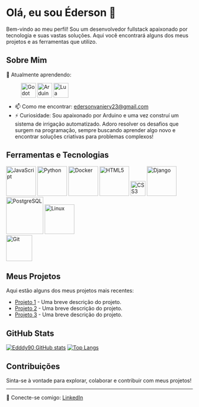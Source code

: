 # Olá, eu sou Éderson 👋

Bem-vindo ao meu perfil! Sou um desenvolvedor fullstack  apaixonado por tecnologia e suas vastas soluções. Aqui você encontrará alguns dos meus projetos e as ferramentas que utilizo.

## Sobre Mim

<p>
  🌱 Atualmente aprendendo:
  <div style="display: inline-block; margin-left: 40px;">
    <img src="https://cdn.jsdelivr.net/gh/devicons/devicon@latest/icons/godot/godot-original.svg" alt="Godot Engine" width="40" align="center" />
    <img src="https://cdn.jsdelivr.net/gh/devicons/devicon@latest/icons/arduino/arduino-original-wordmark.svg" alt="Arduino" width="40" align="center"/>
    <img src="https://cdn.jsdelivr.net/gh/devicons/devicon@latest/icons/lua/lua-original.svg" alt="Lua" width="40" align="center"/>
  </div>
</p>

- 📫 Como me encontrar: edersonvaniery23@gmail.com
- ⚡ Curiosidade: Sou apaixonado por Arduino e uma vez construí um sistema de irrigação automatizado. Adoro resolver os desafios que surgem na programação, sempre buscando aprender algo novo e encontrar soluções criativas para problemas complexos!

## Ferramentas e Tecnologias

<div>
  <img src="https://img.shields.io/badge/JavaScript-F7DF1E?style=flat&logo=javascript&logoColor=black" alt="JavaScript" width="80" />
  <img src="https://img.shields.io/badge/Python-3776AB?style=flat&logo=python&logoColor=white" alt="Python" width="80" />
  <img src="https://img.shields.io/badge/Docker-2496ED?style=flat&logo=docker&logoColor=white" alt="Docker" width="80" />
  <img src="https://img.shields.io/badge/HTML5-E34F26?style=flat&logo=html5&logoColor=white" alt="HTML5" width="80" />
  <img src="https://cdn.jsdelivr.net/gh/devicons/devicon@latest/icons/css3/css3-original-wordmark.svg" alt="CSS3" width="40" />
  <img src="https://img.shields.io/badge/Django-092E20?style=flat&logo=django&logoColor=white" alt="Django" width="80" />
  <img src="https://img.shields.io/badge/PostgreSQL-4169E1?style=flat&logo=postgresql&logoColor=white" alt="PostgreSQL" width="100" />
  <img src="https://img.shields.io/badge/Linux-FCC624?style=flat&logo=linux&logoColor=black" alt="Linux" width="80" />
</div>

<div>
<img src="https://cdn.jsdelivr.net/gh/devicons/devicon@latest/icons/git/git-plain-wordmark.svg" alt="Git" width="70"/>

</div> 



## Meus Projetos

Aqui estão alguns dos meus projetos mais recentes:

- [Projeto 1](link_do_projeto_1) - Uma breve descrição do projeto.
- [Projeto 2](link_do_projeto_2) - Uma breve descrição do projeto.
- [Projeto 3](link_do_projeto_3) - Uma breve descrição do projeto.

## GitHub Stats

[![Edddy90 GitHub stats](https://github-readme-stats.vercel.app/api?username=Eddyy90&show_icons=true&theme=tokyonight&locale=pt-br)](https://github.com/Eddyy90)
[![Top Langs](https://github-readme-stats.vercel.app/api/top-langs/?username=Eddyy90&layout=pie&theme=tokyonight&locale=pt-br)](https://github.com/Eddyy90)


## Contribuições

Sinta-se à vontade para explorar, colaborar e contribuir com meus projetos!

---

🔗 Conecte-se comigo: [LinkedIn](link_do_linkedin)

